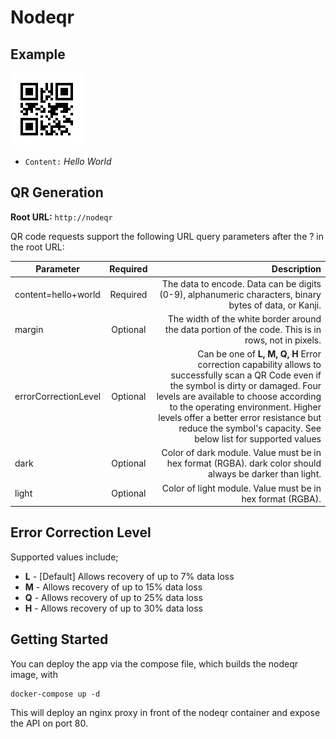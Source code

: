 # Nodeqr

## Example

![alt text][qr]

[qr]: https://github.com/jonathan-kosgei/nodeqr/raw/master/hello-world.png "Hello World"

 - `Content:` *Hello World*

## QR Generation

**Root URL:** `http://nodeqr`

QR code requests support the following URL query parameters after the ? in the root URL:

| Parameter     | Required      | Description  |
| ------------- |:-------------:| -----:|
| content=hello+world   | Required | The data to encode. Data can be digits (0-9), alphanumeric characters, binary bytes of data, or Kanji. |
| margin | Optional |   The width of the white border around the data portion of the code. This is in rows, not in pixels. |
| errorCorrectionLevel | Optional |  Can be one of **L, M, Q, H** Error correction capability allows to successfully scan a QR Code even if the symbol is dirty or damaged. Four levels are available to choose according to the operating environment. Higher levels offer a better error resistance but reduce the symbol's capacity. See below list for supported values |
| dark | Optional | Color of dark module. Value must be in hex format (RGBA). dark color should always be darker than light. |
| light | Optional | Color of light module. Value must be in hex format (RGBA). |


## Error Correction Level

Supported values include;

- **L** - [Default] Allows recovery of up to 7% data loss 
- **M** - Allows recovery of up to 15% data loss 
- **Q** - Allows recovery of up to 25% data loss 
- **H** - Allows recovery of up to 30% data loss

## Getting Started

You can deploy the app via the compose file, which builds the nodeqr image, with

```
docker-compose up -d
```

This will deploy an nginx proxy in front of the nodeqr container and expose the API on port 80.
